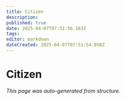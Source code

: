```yaml
---
title: Citizen
description: 
published: true
date: 2025-04-07T07:51:56.163Z
tags: 
editor: markdown
dateCreated: 2025-04-07T07:51:54.058Z
---
```


# Citizen

*This page was auto-generated from structure.*